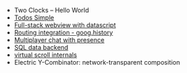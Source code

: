 - Two Clocks – Hello World
- [Todos Simple](https://github.com/hyperfiddle/electric/blob/master/src-docs/user/demo_todos_simple.cljc)
- [Full-stack webview with datascript](https://github.com/hyperfiddle/electric/blob/master/src-docs/user/demo_webview.cljc)
- [Routing integration - goog.history](https://github.com/hyperfiddle/electric/blob/master/src/contrib/electric_goog_history.cljc)
- [Multiplayer chat with presence](https://gist.github.com/dustingetz/3e0761f51137cbf945b701c3ce9e3c74)
- [SQL data backend](https://gist.github.com/dustingetz/1960436eb4044f65ddfcfce3ee0641b7)
- [virtual scroll internals](https://github.com/hyperfiddle/electric/blob/master/src-docs/user/demo_virtual_scroll.cljc)
- Electric Y-Combinator: network-transparent composition
